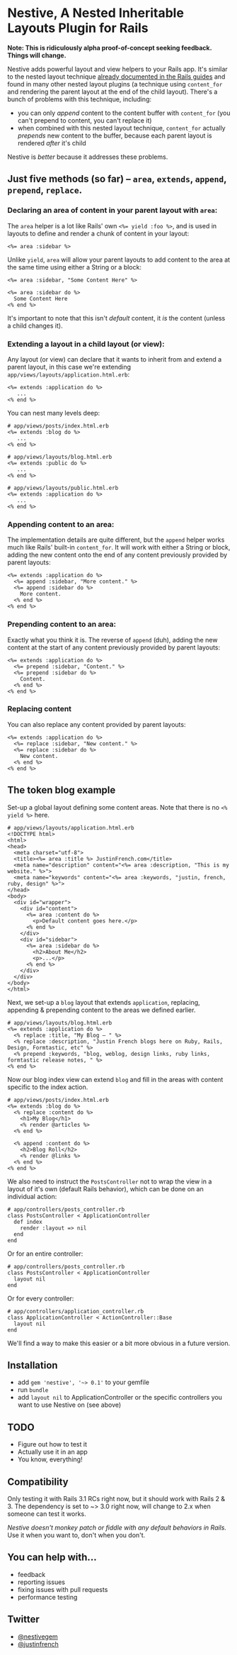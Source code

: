 # Nestive, A Nested Inheritable Layouts Plugin for Rails

**Note: This is ridiculously alpha proof-of-concept seeking feedback. Things will change.**

Nestive adds powerful layout and view helpers to your Rails app. It's similar to the nested layout technique [already documented in the Rails guides](http://guides.rubyonrails.org/layouts_and_rendering.html#using-nested-layouts) and found in many other nested layout plugins (a technique using `content_for` and rendering the parent layout at the end of the child layout). There's a bunch of problems with this technique, including:

* you can only *append* content to the content buffer with `content_for` (you can't prepend to content, you can't replace it)
* when combined with this nested layout technique, `content_for` actually *prepends* new content to the buffer, because each parent layout is rendered *after* it's child

Nestive is *better* because it addresses these problems.

## Just five methods (so far) – `area`, `extends`, `append`, `prepend`, `replace`.

### Declaring an area of content in your parent layout with `area`:

The `area` helper is a lot like Rails' own `<%= yield :foo %>`, and is used in layouts to define and render a chunk of content in your layout:

    <%= area :sidebar %>
    
Unlike `yield`, `area` will allow your parent layouts to add content to the area at the same time using either a String or a block:

    <%= area :sidebar, "Some Content Here" %>

    <%= area :sidebar do %>
      Some Content Here
    <% end %>
    
It's important to note that this isn't *default* content, it *is* the content (unless a child changes it).

### Extending a layout in a child layout (or view):

Any layout (or view) can declare that it wants to inherit from and extend a parent layout, in this case we're extending `app/views/layouts/application.html.erb`:

    <%= extends :application do %>
       ...
    <% end %>
    
You can nest many levels deep:

    # app/views/posts/index.html.erb
    <%= extends :blog do %>
       ...
    <% end %>
    
    # app/views/layouts/blog.html.erb
    <%= extends :public do %>
       ...
    <% end %>
    
    # app/views/layouts/public.html.erb
    <%= extends :application do %>
       ...
    <% end %>

### Appending content to an area:

The implementation details are quite different, but the `append` helper works much like Rails' built-in `content_for`. It will work with either a String or block, adding the new content onto the end of any content previously provided by parent layouts:

    <%= extends :application do %>
      <%= append :sidebar, "More content." %>
      <%= append :sidebar do %>
        More content.
      <% end %>
    <% end %>

### Prepending content to an area:

Exactly what you think it is. The reverse of `append` (duh), adding the new content at the start of any content previously provided by parent layouts:

    <%= extends :application do %>
      <%= prepend :sidebar, "Content." %>
      <%= prepend :sidebar do %>
        Content.
      <% end %>
    <% end %>

### Replacing content

You can also replace any content provided by parent layouts:

    <%= extends :application do %>
      <%= replace :sidebar, "New content." %>
      <%= replace :sidebar do %>
        New content.
      <% end %>
    <% end %>


## The token blog example

Set-up a global layout defining some content areas. Note that there is no `<% yield %>` here.
    
    # app/views/layouts/application.html.erb
    <!DOCTYPE html>
    <html>
    <head>
      <meta charset="utf-8">
      <title><%= area :title %> JustinFrench.com</title>
      <meta name="description" content="<%= area :description, "This is my website." %>">
      <meta name="keywords" content="<%= area :keywords, "justin, french, ruby, design" %>">
    </head>
    <body>
      <div id="wrapper">
        <div id="content">
          <%= area :content do %>
            <p>Default content goes here.</p>
          <% end %>
        </div>
        <div id="sidebar">
          <%= area :sidebar do %>
            <h2>About Me</h2>
            <p>...</p>
          <% end %>
        </div>
      </div>
    </body>
    </html>
    
Next, we set-up a `blog` layout that extends `application`, replacing, appending & prepending content to the areas we defined earlier.
    
    # app/views/layouts/blog.html.erb
    <%= extends :application do %>
      <% replace :title, "My Blog – " %>
      <% replace :description, "Justin French blogs here on Ruby, Rails, Design, Formtastic, etc" %>
      <% prepend :keywords, "blog, weblog, design links, ruby links, formtastic release notes, " %>
    <% end %>

Now our blog index view can extend `blog` and fill in the areas with content specific to the index action.
    
    # app/views/posts/index.html.erb
    <%= extends :blog do %>
      <% replace :content do %>
        <h1>My Blog</h1>
        <% render @articles %>
      <% end %>
    
      <% append :content do %>
        <h2>Blog Roll</h2>
        <% render @links %>
      <% end %>
    <% end %>
    
We also need to instruct the `PostsController` not to wrap the view in a layout of it's own (default Rails behavior), which can be done on an individual action:

    # app/controllers/posts_controller.rb
    class PostsController < ApplicationController
      def index
        render :layout => nil
      end
    end

Or for an entire controller:

    # app/controllers/posts_controller.rb
    class PostsController < ApplicationController
      layout nil
    end
    
Or for every controller:

    # app/controllers/application_controller.rb
    class ApplicationController < ActionController::Base
      layout nil
    end

We'll find a way to make this easier or a bit more obvious in a future version.


## Installation

* add `gem 'nestive', '~> 0.1'` to your gemfile
* run `bundle`
* add `layout nil` to ApplicationController or the specific controllers you want to use Nestive on (see above)


## TODO

* Figure out how to test it
* Actually use it in an app
* You know, everything!


## Compatibility

Only testing it with Rails 3.1 RCs right now, but it should work with Rails 2 & 3. The dependency is set to ~> 3.0 right now, will change to 2.x when someone can test it works.

*Nestive doesn't monkey patch or fiddle with any default behaviors in Rails.* Use it when you want to, don't when you don't.

## You can help with...

* feedback
* reporting issues
* fixing issues with pull requests
* performance testing

## Twitter

* [@nestivegem](http://twitter.com/nestivegem)
* [@justinfrench](http://twitter.com/justinfrench)
